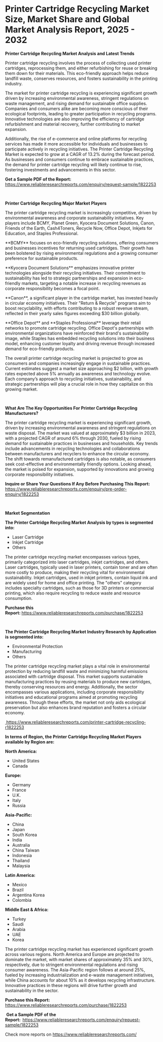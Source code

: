 <p><h1>Printer Cartridge Recycling Market Size, Market Share and Global Market Analysis Report, 2025 - 2032</h1></p><p><strong>Printer Cartridge Recycling Market Analysis and Latest Trends</strong></p>
<p><p>Printer cartridge recycling involves the process of collecting used printer cartridges, reprocessing them, and either refurbishing for reuse or breaking them down for their materials. This eco-friendly approach helps reduce landfill waste, conserves resources, and fosters sustainability in the printing industry. </p><p>The market for printer cartridge recycling is experiencing significant growth driven by increasing environmental awareness, stringent regulations on waste management, and rising demand for sustainable office supplies. Companies and consumers alike are becoming more conscious of their ecological footprints, leading to greater participation in recycling programs. Innovative technologies are also improving the efficiency of cartridge refurbishment and material recovery, further contributing to market expansion.</p><p>Additionally, the rise of e-commerce and online platforms for recycling services has made it more accessible for individuals and businesses to participate actively in recycling initiatives. The Printer Cartridge Recycling Market is expected to grow at a CAGR of 13.2% during the forecast period. As businesses and consumers continue to embrace sustainable practices, the demand for printer cartridge recycling will likely continue to rise, fostering investments and advancements in this sector.</p></p>
<p><strong>Get a Sample PDF of the Report:&nbsp;</strong> <a href="https://www.reliableresearchreports.com/enquiry/request-sample/1822253?utm_campaign=3265&utm_medium=2&utm_source=Github&utm_content=ia&utm_term=09032025&utm_id=printer-cartridge-recycling">https://www.reliableresearchreports.com/enquiry/request-sample/1822253</a></p>
<p>&nbsp;</p>
<p><strong>Printer Cartridge Recycling Major Market Players</strong></p>
<p><p>The printer cartridge recycling market is increasingly competitive, driven by environmental awareness and corporate sustainability initiatives. Key players include BCMY, Planet Green, Kyocera Document Solutions, Canon, Friends of the Earth, Cash4Toners, Recycle Now, Office Depot, Inkjets for Education, and Staples Professional.</p><p>**BCMY** focuses on eco-friendly recycling solutions, offering consumers and businesses incentives for returning used cartridges. Their growth has been bolstered by rising environmental regulations and a growing consumer preference for sustainable products.</p><p>**Kyocera Document Solutions** emphasizes innovative printer technologies alongside their recycling initiatives. Their commitment to sustainability has led to strategic partnerships and expansion in eco-friendly markets, targeting a notable increase in recycling revenues as corporate responsibility becomes a focal point.</p><p>**Canon**, a significant player in the cartridge market, has invested heavily in circular economy initiatives. Their "Return & Recycle" programs aim to boost recyclability, with efforts contributing to a robust revenue stream, reflected in their yearly sales figures exceeding $30 billion globally.</p><p>**Office Depot** and **Staples Professional** leverage their retail networks to promote cartridge recycling. Office Depot's partnerships with environmental organizations have reinforced their brand's sustainability image, while Staples has embedded recycling solutions into their business model, enhancing customer loyalty and driving revenue through increased demand for eco-friendly products.</p><p>The overall printer cartridge recycling market is projected to grow as consumers and companies increasingly engage in sustainable practices. Current estimates suggest a market size approaching $2 billion, with growth rates expected above 5% annually as awareness and technology evolve. Each company’s approach to recycling initiatives, sustainability, and strategic partnerships will play a crucial role in how they capitalize on this growing market.</p></p>
<p>&nbsp;</p>
<p><strong>What Are The Key Opportunities For Printer Cartridge Recycling Manufacturers?</strong></p>
<p><p>The printer cartridge recycling market is experiencing significant growth, driven by increasing environmental awareness and stringent regulations on waste disposal. The market was valued at approximately $3 billion in 2023, with a projected CAGR of around 6% through 2030, fueled by rising demand for sustainable practices in businesses and households. Key trends include advancements in recycling technologies and collaborations between manufacturers and recyclers to enhance the circular economy. The shift towards remanufactured cartridges is also notable, as consumers seek cost-effective and environmentally friendly options. Looking ahead, the market is poised for expansion, supported by innovations and growing corporate responsibility initiatives.</p></p>
<p><strong>Inquire or Share Your Questions If Any Before Purchasing This Report:</strong> <a href="https://www.reliableresearchreports.com/enquiry/pre-order-enquiry/1822253?utm_campaign=3265&utm_medium=2&utm_source=Github&utm_content=ia&utm_term=09032025&utm_id=printer-cartridge-recycling">https://www.reliableresearchreports.com/enquiry/pre-order-enquiry/1822253</a></p>
<p>&nbsp;</p>
<p><strong>Market Segmentation</strong></p>
<p><strong>The Printer Cartridge Recycling Market Analysis by types is segmented into:</strong></p>
<p><ul><li>Laser Cartridge</li><li>Inkjet Cartridge</li><li>Others</li></ul></p>
<p><p>The printer cartridge recycling market encompasses various types, primarily categorized into laser cartridges, inkjet cartridges, and others. Laser cartridges, typically used in laser printers, contain toner and are often more costly to produce, making their recycling vital for environmental sustainability. Inkjet cartridges, used in inkjet printers, contain liquid ink and are widely used for home and office printing. The "others" category includes specialty cartridges, such as those for 3D printers or commercial printing, which also require recycling to reduce waste and resource consumption.</p></p>
<p><strong>Purchase this Report:&nbsp;</strong><a href="https://www.reliableresearchreports.com/purchase/1822253?utm_campaign=3265&utm_medium=2&utm_source=Github&utm_content=ia&utm_term=09032025&utm_id=printer-cartridge-recycling">https://www.reliableresearchreports.com/purchase/1822253</a></p>
<p>&nbsp;</p>
<p><strong>The Printer Cartridge Recycling Market Industry Research by Application is segmented into:</strong></p>
<p><ul><li>Environmental Protection</li><li>Manufacturing</li><li>Others</li></ul></p>
<p><p>The printer cartridge recycling market plays a vital role in environmental protection by reducing landfill waste and minimizing harmful emissions associated with cartridge disposal. This market supports sustainable manufacturing practices by reusing materials to produce new cartridges, thereby conserving resources and energy. Additionally, the sector encompasses various applications, including corporate responsibility initiatives and educational programs aimed at promoting recycling awareness. Through these efforts, the market not only aids ecological preservation but also enhances brand reputation and fosters a circular economy.</p></p>
<p><a href="https://www.reliableresearchreports.com/printer-cartridge-recycling-r1822253?utm_campaign=3265&utm_medium=2&utm_source=Github&utm_content=ia&utm_term=09032025&utm_id=printer-cartridge-recycling">&nbsp;https://www.reliableresearchreports.com/printer-cartridge-recycling-r1822253</a></p>
<p><strong>In terms of Region, the Printer Cartridge Recycling Market Players available by Region are:</strong></p>
<p>
    <p> <strong> North America: </strong>
        <ul>
            <li>United States</li>
            <li>Canada</li>
        </ul>
        </p> 
    <p> <strong> Europe: </strong>
        <ul>
            <li>Germany</li>
            <li>France</li>
            <li>U.K.</li>
            <li>Italy</li>
            <li>Russia</li>
        </ul>
        </p> 
    <p> <strong> Asia-Pacific: </strong>
        <ul>
            <li>China</li>
            <li>Japan</li>
            <li>South Korea</li>
            <li>India</li>
            <li>Australia</li>
            <li>China Taiwan</li>
            <li>Indonesia</li>
            <li>Thailand</li>
            <li>Malaysia</li>
        </ul>
        </p> 
    <p> <strong> Latin America: </strong>
        <ul>
            <li>Mexico</li>
            <li>Brazil</li>
            <li>Argentina Korea</li>
            <li>Colombia</li>
        </ul>
        </p> 
    <p> <strong> Middle East & Africa: </strong>
        <ul>
            <li>Turkey</li>
            <li>Saudi</li>
            <li>Arabia</li>
            <li>UAE</li>
            <li>Korea</li>
        </ul>
    </p>
    </p>
<p><p>The printer cartridge recycling market has experienced significant growth across various regions. North America and Europe are projected to dominate the market, with market shares of approximately 35% and 30%, respectively, due to stringent environmental regulations and rising consumer awareness. The Asia-Pacific region follows at around 25%, fueled by increasing industrialization and e-waste management initiatives, while China accounts for about 10% as it develops recycling infrastructure. Innovative practices in these regions will drive further growth and sustainability in the sector.</p></p>
<p><strong>Purchase this Report: </strong><a href="https://www.reliableresearchreports.com/purchase/1822253?utm_campaign=3265&utm_medium=2&utm_source=Github&utm_content=ia&utm_term=09032025&utm_id=printer-cartridge-recycling">https://www.reliableresearchreports.com/purchase/1822253</a></p>
<p>&nbsp;<strong>Get a Sample PDF of the Report:&nbsp;&nbsp;</strong><a href="https://www.reliableresearchreports.com/enquiry/request-sample/1822253?utm_campaign=3265&utm_medium=2&utm_source=Github&utm_content=ia&utm_term=09032025&utm_id=printer-cartridge-recycling">https://www.reliableresearchreports.com/enquiry/request-sample/1822253</a></p>
<p><strong></strong></p>
<p>Check more reports on <a href="https://www.reliableresearchreports.com/?utm_campaign=3265&utm_medium=2&utm_source=Github&utm_content=ia&utm_term=09032025&utm_id=printer-cartridge-recycling">https://www.reliableresearchreports.com/</a></p>